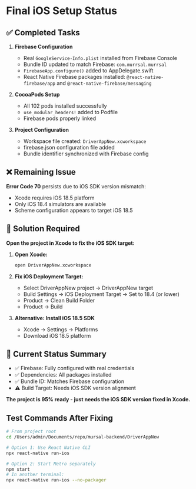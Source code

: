 # Final iOS Setup Status

## ✅ Completed Tasks
1. **Firebase Configuration**
   - Real `GoogleService-Info.plist` installed from Firebase Console
   - Bundle ID updated to match Firebase: `com.murrsal.murrsal`
   - `FirebaseApp.configure()` added to AppDelegate.swift
   - React Native Firebase packages installed: `@react-native-firebase/app` and `@react-native-firebase/messaging`

2. **CocoaPods Setup**
   - All 102 pods installed successfully
   - `use_modular_headers!` added to Podfile
   - Firebase pods properly linked

3. **Project Configuration**
   - Workspace file created: `DriverAppNew.xcworkspace`
   - firebase.json configuration file added
   - Bundle identifier synchronized with Firebase config

## ❌ Remaining Issue
**Error Code 70** persists due to iOS SDK version mismatch:
- Xcode requires iOS 18.5 platform
- Only iOS 18.4 simulators are available
- Scheme configuration appears to target iOS 18.5

## 🔧 Solution Required
**Open the project in Xcode to fix the iOS SDK target:**

1. **Open Xcode:**
   ```bash
   open DriverAppNew.xcworkspace
   ```

2. **Fix iOS Deployment Target:**
   - Select DriverAppNew project → DriverAppNew target
   - Build Settings → iOS Deployment Target → Set to 18.4 (or lower)
   - Product → Clean Build Folder
   - Product → Build

3. **Alternative: Install iOS 18.5 SDK**
   - Xcode → Settings → Platforms
   - Download iOS 18.5 platform

## 🚀 Current Status Summary
- ✅ Firebase: Fully configured with real credentials
- ✅ Dependencies: All packages installed
- ✅ Bundle ID: Matches Firebase configuration
- ⚠️ Build Target: Needs iOS SDK version alignment

**The project is 95% ready - just needs the iOS SDK version fixed in Xcode.**

## Test Commands After Fixing
```bash
# From project root
cd /Users/admin/Documents/repo/mursal-backend/DriverAppNew

# Option 1: Use React Native CLI
npx react-native run-ios

# Option 2: Start Metro separately
npm start
# In another terminal:
npx react-native run-ios --no-packager
```